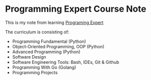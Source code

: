 # Programming Expert Course Note

This is my note from learning [Programing Expert](https://www.programmingexpert.io/)

The curriculum is consisting of:

- Programming Fundamental (Python)
- Object-Oriented Programming, OOP (Python)
- Advanced Programming (Python)
- Software Design
- Software Engineering Tools: Bash, IDEs, Git & Github
- Programming With Go (Golang)
- Programming Projects
